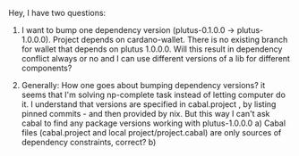 Hey, I have two questions:

1. I want to bump one dependency version (plutus-0.1.0.0 -> plutus-1.0.0.0). Project depends on cardano-wallet. There is no existing branch for wallet that depends on plutus 1.0.0.0. Will this result in dependency conflict always or no and I can use different versions of a lib for different components?

2. Generally: How one goes about bumping dependency versions? it seems that I'm solving np-complete task instead of letting computer do it. I understand that versions are specified in cabal.project , by listing pinned commits - and then provided by nix. But this way I can't ask cabal to find any package versions working with plutus-1.0.0.0 
  a) Cabal files (cabal.project and local project/project.cabal) are only sources of dependency constraints, correct?
  b) 
